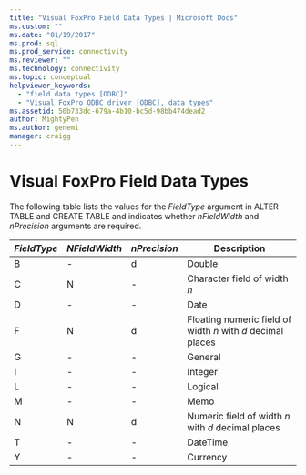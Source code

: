 ```yaml
---
title: "Visual FoxPro Field Data Types | Microsoft Docs"
ms.custom: ""
ms.date: "01/19/2017"
ms.prod: sql
ms.prod_service: connectivity
ms.reviewer: ""
ms.technology: connectivity
ms.topic: conceptual
helpviewer_keywords: 
  - "field data types [ODBC]"
  - "Visual FoxPro ODBC driver [ODBC], data types"
ms.assetid: 50b733dc-679a-4b10-bc5d-98bb474dead2
author: MightyPen
ms.author: genemi
manager: craigg
---
```

# Visual FoxPro Field Data Types
The following table lists the values for the *FieldType* argument in ALTER TABLE and CREATE TABLE and indicates whether *nFieldWidth* and *nPrecision* arguments are required.  
  
|*FieldType*|*NFieldWidth*|*nPrecision*|Description|  
|-----------------|-------------------|------------------|-----------------|  
|B|-|d|Double|  
|C|N|-|Character field of width *n*|  
|D|-|-|Date|  
|F|N|d|Floating numeric field of width *n* with *d* decimal places|  
|G|-|-|General|  
|I|-|-|Integer|  
|L|-|-|Logical|  
|M|-|-|Memo|  
|N|N|d|Numeric field of width *n* with *d* decimal places|  
|T|-|-|DateTime|  
|Y|-|-|Currency|
